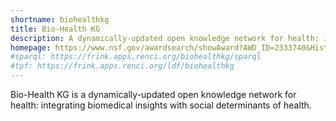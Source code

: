 ```yaml
---
shortname: biohealthkg
title: Bio-Health KG
description: A dynamically-updated open knowledge network for health: integrating biomedical insights with social determinants of health
homepage: https://www.nsf.gov/awardsearch/showAward?AWD_ID=2333740&HistoricalAwards=false
#sparql: https://frink.apps.renci.org/biohealthkg/sparql
#tpf: https://frink.apps.renci.org/ldf/biohealthkg
---
```


Bio-Health KG is a dynamically-updated open knowledge network for health: integrating biomedical insights with social determinants of health.
